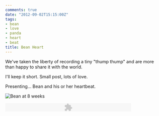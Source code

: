 ```yaml
---
comments: true
date: "2012-09-02T15:15:00Z"
tags:
- bean
- love
- panda
- heart
- beat
title: Bean Heart
---
```


We've taken the liberty of recording a tiny "thump thump" and are more
than happy to share it with the world.

I'll keep it short. Small post, lots of love.

Presenting... Bean and his or her heartbeat.

![Bean at 8 weeks](/img/2012/bean.jpg)

<object width="400" height="27" data="/swf/audio-player.swf" type="application/x-shockwave-flash">
<param name="bgcolor" value="#ffffff" />
<param name="flashvars" value="playerMode=embedded&amp;audioUrl=/audio/beanheart.mp3" />
<param name="wmode" value="window" />
<param name="quality" value="best" />
</object>

